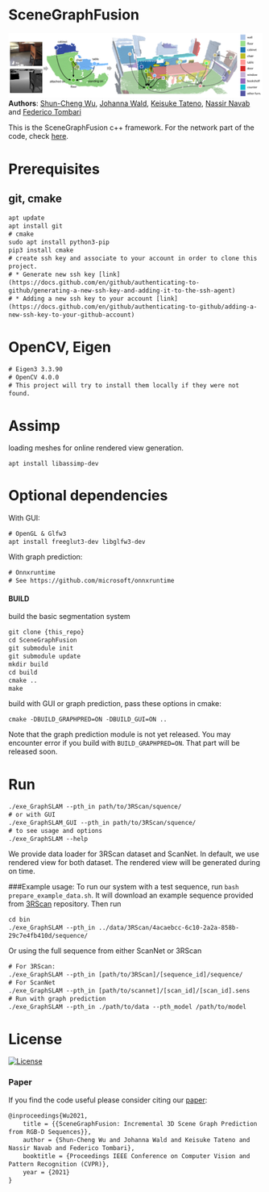 # SceneGraphFusion
![teaser](img/teaser.png)
**Authors**: [Shun-Cheng Wu][sc], [Johanna Wald][jojo], [Keisuke Tateno][keisu], [Nassir Navab][nassir] and [Federico Tombari][fede]

[sc]:http://campar.in.tum.de/Main/ShunChengWu
[keisu]:http://campar.in.tum.de/Main/KeisukeTateno
[jojo]:http://campar.in.tum.de/Main/JohannaWald
[nassir]:http://campar.in.tum.de/Main/NassirNavabCv
[fede]:http://campar.in.tum.de/Main/FedericoTombari

This is the SceneGraphFusion c++ framework. For the network part of the code, check [here](https://github.com/ShunChengWu/3DSSG).

# Prerequisites
## git, cmake
```
apt update
apt install git
# cmake
sudo apt install python3-pip
pip3 install cmake
# create ssh key and associate to your account in order to clone this project.
# * Generate new ssh key [link](https://docs.github.com/en/github/authenticating-to-github/generating-a-new-ssh-key-and-adding-it-to-the-ssh-agent)
# * Adding a new ssh key to your account [link](https://docs.github.com/en/github/authenticating-to-github/adding-a-new-ssh-key-to-your-github-account)
```
# OpenCV, Eigen
```
# Eigen3 3.3.90  
# OpenCV 4.0.0  
# This project will try to install them locally if they were not found.
```
# Assimp
loading meshes for online rendered view generation. 
```
apt install libassimp-dev
```

# Optional dependencies
With GUI:
```
# OpenGL & Glfw3
apt install freeglut3-dev libglfw3-dev

```
With graph prediction:
```
# Onnxruntime
# See https://github.com/microsoft/onnxruntime
```

#### BUILD
build the basic segmentation system 
```
git clone {this_repo}
cd SceneGraphFusion
git submodule init
git submodule update
mkdir build
cd build
cmake ..
make
```
build with GUI or graph prediction, pass these options in cmake:
```
cmake -DBUILD_GRAPHPRED=ON -DBUILD_GUI=ON ..
```
Note that the graph prediction module is not yet released. You may encounter error if you build with `BUILD_GRAPHPRED=ON`. That part will be released soon.

# Run
```
./exe_GraphSLAM --pth_in path/to/3RScan/squence/
# or with GUI
./exe_GraphSLAM_GUI --pth_in path/to/3RScan/squence/
# to see usage and options 
./exe_GraphSLAM --help
```

We provide data loader for 3RScan dataset and ScanNet. In default, we use rendered view for both dataset. The rendered view
will be generated during on time.

[comment]: <> (For 3RScan you will need to generate rendered depths and aligned poses. See [3RScan]&#40;https://github.com/WaldJohannaU/3RScan/tree/master/c%2B%2B&#41;)
###Example usage:
To run our system with a test sequence, run `bash prepare_example_data.sh`. It will download an example sequence provided from
[3RScan](https://github.com/WaldJohannaU/3RScan) repository. Then run
```
cd bin
./exe_GraphSLAM --pth_in ../data/3RScan/4acaebcc-6c10-2a2a-858b-29c7e4fb410d/sequence/
```
Or using the full sequence from either ScanNet or 3RScan
```
# For 3RScan:
./exe_GraphSLAM --pth_in [path/to/3RScan]/[sequence_id]/sequence/
# For ScanNet
./exe_GraphSLAM --pth_in [path/to/scannet]/[scan_id]/[scan_id].sens
# Run with graph prediction
./exe_GraphSLAM --pth_in ./path/to/data --pth_model /path/to/model
```


# License
[![License](https://img.shields.io/badge/License-BSD%202--Clause-orange.svg)](https://opensource.org/licenses/BSD-2-Clause)

### Paper
If you find the code useful please consider citing our [paper](https://arxiv.org/pdf/2103.14898.pdf):

```
@inproceedings{Wu2021,
    title = {{SceneGraphFusion: Incremental 3D Scene Graph Prediction from RGB-D Sequences}},
    author = {Shun-Cheng Wu and Johanna Wald and Keisuke Tateno and Nassir Navab and Federico Tombari},
    booktitle = {Proceedings IEEE Conference on Computer Vision and Pattern Recognition (CVPR)},
    year = {2021}
}
```

